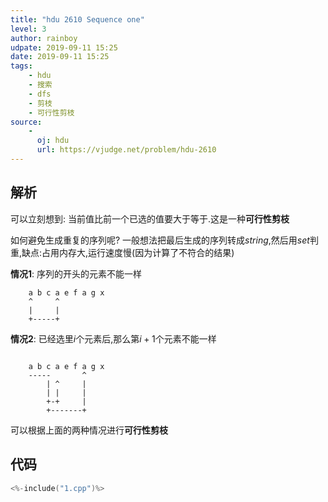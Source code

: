 ```yaml
---
title: "hdu 2610 Sequence one"
level: 3
author: rainboy
udpate: 2019-09-11 15:25
date: 2019-09-11 15:25
tags:
    - hdu
    - 搜索
    - dfs
    - 剪枝
    - 可行性剪枝
source:
    - 
      oj: hdu
      url: https://vjudge.net/problem/hdu-2610
---
```


## 解析

可以立刻想到: 当前值比前一个已选的值要大于等于.这是一种**可行性剪枝**


如何避免生成重复的序列呢? 一般想法把最后生成的序列转成$string$,然后用$set$判重,缺点:占用内存大,运行速度慢(因为计算了不符合的结果)


**情况1**: 序列的开头的元素不能一样
```plaintext
    a b c a e f a g x
    ^     ^
    |     |
    +-----+
```

**情况2**: 已经选里$i$个元素后,那么第$i+1$个元素不能一样

```plaintext

    a b c a e f a g x
    -----       ^
        | ^     |
        | |     |
        +-+     |
        +-------+
```

可以根据上面的两种情况进行**可行性剪枝**


## 代码

```c
<%-include("1.cpp")%>
```

